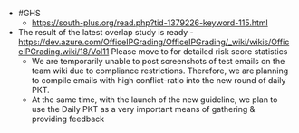 - #GHS
	- https://south-plus.org/read.php?tid-1379226-keyword-115.html
- The result of the latest overlap study is ready - 
  https://dev.azure.com/OfficeIPGrading/OfficeIPGrading/_wiki/wikis/OfficeIPGrading.wiki/18/Vol11
  Please move to for detailed risk score statistics
	- We are temporarily unable to post screenshots of test emails on the team wiki due to compliance restrictions. Therefore, we are planning to compile emails with high conflict-ratio into the new round of daily PKT.
	- At the same time, with the launch of the new guideline, we plan to use the Daily PKT as a very important means of gathering & providing feedback